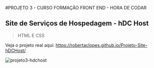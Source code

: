#PROJETO 3 - CURSO FORMAÇÃO FRONT END - HORA DE CODAR
## Site de Serviços de Hospedagem - hDC Host

> HTML E CSS

Veja o projeto real aqui:
https://robertaclopes.github.io/Projeto-Site-hDCHost/

![projeto3-hdchost](https://github.com/user-attachments/assets/4b9ecd6a-9daf-49c5-a75f-8b9a9dc01eaf)

